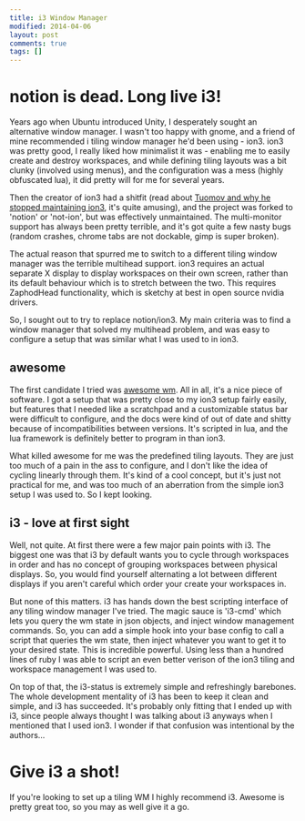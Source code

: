 ```yaml
---
title: i3 Window Manager
modified: 2014-04-06
layout: post
comments: true
tags: []
---
```


# notion is dead. Long live i3!

Years ago when Ubuntu introduced Unity, I desperately sought an alternative window manager. I wasn't too happy with gnome, and a friend of mine recommended i tiling window manager he'd been using - ion3. ion3 was pretty good, I really liked how minimalist it was - enabling me to easily create and destroy workspaces, and while defining tiling layouts was a bit clunky (involved using menus), and the configuration was a mess (highly obfuscated lua), it did pretty will for me for several years.

Then the creator of ion3 had a shitfit (read about [Tuomov and why he stopped maintaining ion3](https://tuomov.iki.fi/software/), it's quite amusing), and the project was forked to 'notion' or 'not-ion', but was effectively unmaintained. The multi-monitor support has always been pretty terrible, and it's got quite a few nasty bugs (random crashes, chrome tabs are not dockable, gimp is super broken).

The actual reason that spurred me to switch to a different tiling window manager was the terrible multihead support. ion3 requires an actual separate X display to display workspaces on their own screen, rather than its default behaviour which is to stretch between the two. This requires ZaphodHead functionality, which is sketchy at best in open source nvidia drivers. 

So, I sought out to try to replace notion/ion3. My main criteria was to find a window manager that solved my multihead problem, and was easy to configure a setup that was similar what I was used to in ion3.

## awesome

The first candidate I tried was [awesome wm](https://awesome.naquadah.org/). All in all, it's a nice piece of software. I got a setup that was pretty close to my ion3 setup fairly easily, but features that I needed like a scratchpad and a customizable status bar were difficult to configure, and the docs were kind of out of date and shitty because of incompatibilities between versions. It's scripted in lua, and the lua framework is definitely better to program in than ion3. 

What killed awesome for me was the predefined tiling layouts. They are just too much of a pain in the ass to configure, and I don't like the idea of cycling linearly through them. It's kind of a cool concept, but it's just not practical for me, and was too much of an aberration from the simple ion3 setup I was used to. So I kept looking.

## i3 - love at first sight

Well, not quite. At first there were a few major pain points with i3. The biggest one was that i3 by default wants you to cycle through workspaces in order and has no concept of grouping workspaces between physical displays. So, you would find yourself alternating a lot between different displays if you aren't careful which order your create your workspaces in.

But none of this matters. i3 has hands down the best scripting interface of any tiling window manager I've tried. The magic sauce is 'i3-cmd' which lets you query the wm state in json objects, and inject window management commands. So, you can add a simple hook into your base config to call a script that queries the wm state, then inject whatever you want to get it to your desired state. This is incredible powerful. Using less than a hundred lines of ruby I was able to script an even better verison of the ion3 tiling and workspace management I was used to.

On top of that, the i3-status is extremely simple and refreshingly barebones. The whole development mentality of i3 has been to keep it clean and simple, and i3 has succeeded. It's probably only fitting that I ended up with i3, since people always thought I was talking about i3 anyways when I mentioned that I used ion3. I wonder if that confusion was intentional by the authors...

# Give i3 a shot!

If you're looking to set up a tiling WM I highly recommend i3. Awesome is pretty great too, so you may as well give it a go. 
